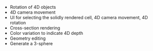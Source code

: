 * Rotation of 4D objects
* 4D camera movement
* UI for selecting the solidly rendered cell, 4D camera movement, 4D rotation
* Cross-section rendering
* Color variation to indicate 4D depth
* Geometry editing
* Generate a 3-sphere
